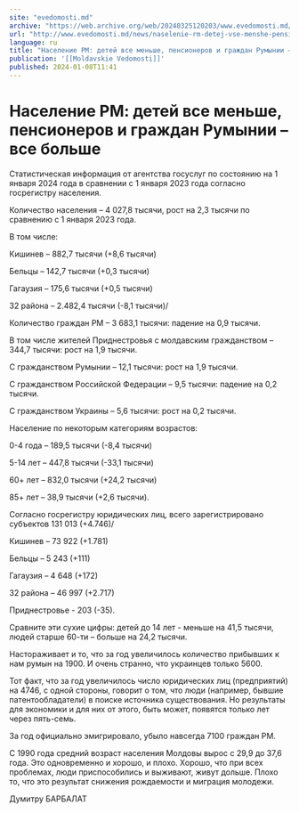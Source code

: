 ```yaml
---
site: "evedomosti.md"
archive: "https://web.archive.org/web/20240325120203/www.evedomosti.md/news/naselenie-rm-detej-vse-menshe-pensionerov-i-grazhdan-rumynii"
url: "http://www.evedomosti.md/news/naselenie-rm-detej-vse-menshe-pensionerov-i-grazhdan-rumynii"
language: ru
title: "Население РМ: детей все меньше, пенсионеров и граждан Румынии – все больше"
publication: '[[Moldavskie Vedomosti]]'
published: 2024-01-08T11:41
---
```


# Население РМ: детей все меньше, пенсионеров и граждан Румынии – все больше

Статистическая информация от агентства госуслуг по состоянию на 1 января 2024 года в сравнении с 1 января 2023 года согласно госрегистру населения.

Количество населения – 4 027,8 тысячи, рост на 2,3 тысячи по сравнению с 1 января 2023 года.

В том числе:

Кишинев – 882,7 тысячи (+8,6 тысячи)

Бельцы – 142,7 тысячи (+0,3 тысячи)

Гагаузия – 175,6 тысячи (+0,5 тысячи)

32 района – 2.482,4 тысячи (-8,1 тысячи)/

Количество граждан РМ – 3 683,1 тысячи: падение на 0,9 тысячи.

В том числе жителей Приднестровья с молдавским гражданством – 344,7 тысячи: рост на 1,9 тысячи.

С гражданством Румынии – 12,1 тысячи: рост на 1,9 тысячи.

С гражданством Российской Федерации – 9,5 тысячи: падение на 0,2 тысячи.

С гражданством Украины – 5,6 тысячи: рост на 0,2 тысячи.

Население по некоторым категориям возрастов:

0-4 года – 189,5 тысячи (-8,4 тысячи)

5-14 лет – 447,8 тысячи (-33,1 тысячи)

60+ лет – 832,0 тысячи (+24,2 тысячи)

85+ лет – 38,9 тысячи (+2,6 тысячи).

Согласно госрегистру юридических лиц, всего зарегистрировано субъектов 131 013 (+4.746)/

Кишинев – 73 922 (+1.781)

Бельцы – 5 243 (+111)

Гагаузия – 4 648 (+172)

32 района – 46 997 (+2.717)

Приднестровье - 203 (-35).

Сравните эти сухие цифры: детей до 14 лет - меньше на 41,5 тысячи, людей старше 60-ти – больше на 24,2 тысячи.

Настораживает и то, что за год увеличилось количество прибывших к нам румын на 1900. И очень странно, что украинцев только 5600.

Тот факт, что за год увеличилось число юридических лиц (предприятий) на 4746, с одной стороны, говорит о том, что люди (например, бывшие патентообладатели) в поиске источника существования. Но результаты для экономики и для них от этого, быть может, появятся только лет через пять-семь.

За год официально эмигрировало, убыло навсегда 7100 граждан РМ.

С 1990 года средний возраст населения Молдовы вырос с 29,9 до 37,6 года. Это одновременно и хорошо, и плохо. Хорошо, что при всех проблемах, люди приспособились и выживают, живут дольше. Плохо то, что это результат снижения рождаемости и миграция молодежи.

Думитру БАРБАЛАТ